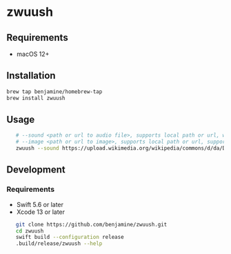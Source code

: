 # zwuush

## Requirements

- macOS 12+

## Installation

``` bash
brew tap benjamine/homebrew-tap
brew install zwuush
```

## Usage

```bash
   # --sound <path or url to audio file>, supports local path or url, wav/mp3/aac
   # --image <path or url to image>, supports local path or url, supports animated GIF/APNG
   zwuush --sound https://upload.wikimedia.org/wikipedia/commons/d/da/Discovery_-_Computers_are_in_Control.mp3 --image https://upload.wikimedia.org/wikipedia/commons/d/d6/Cat_Laptop_-_Idil_Keysan_-_Wikimedia_Giphy_stickers_2019.gif
```

## Development

### Requirements

- Swift 5.6 or later
- Xcode 13 or later

```bash
   git clone https://github.com/benjamine/zwuush.git
   cd zwuush
   swift build --configuration release
   .build/release/zwuush --help
```
